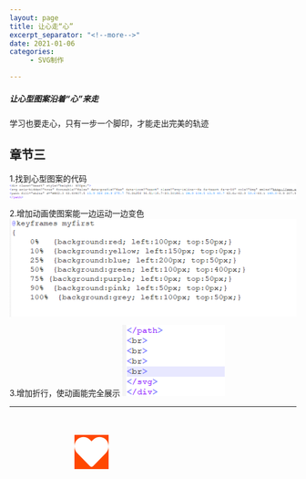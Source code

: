 ```yaml
---
layout: page
title: 让心走“心”
excerpt_separator: "<!--more-->"
date: 2021-01-06
categories:
     - SVG制作

---
```


##### 让心型图案沿着“心”来走
学习也要走心，只有一步一个脚印，才能走出完美的轨迹
<!--more-->
## 章节三

1.找到心型图案的代码
 ![SVG](data:image/png;base64,iVBORw0KGgoAAAANSUhEUgAABTUAAABICAYAAAAnDREtAAAAAXNSR0IArs4c%0A6QAAAARnQU1BAACxjwv8YQUAAAAJcEhZcwAAEnQAABJ0Ad5mH3gAACV2SURB%0AVHhe7Z09euO6DkBnT+nuUryAuw3PEl6X1htIO32yiGlu5TqL8AMo0SYp/oAS%0ArdjJOd+nGVuiSBAEQAqSnF8XAAAAAAAAAAAAgCeCpCYAAAAAAAAAAAA8FfdJ%0Aar4fLy8vx8v7/BUAHhD8FAAAAAAAAACelGJS8/Pv5fL6+3J5k/+zuITIy+Xl%0AmEmJPEqy5Hy6HFRGtz1L8ub9cnTyHi6n8zn4PB09nw6uPwe/42mo9+sh2dV+%0AvmDcN/jpw9vhHJ9y4UmPXcf1cCzY4PvldJj6WC6zFw3fkRj9uxarAQAAAAAA%0AAL4hi6SmJjPfXqeL5Nc3+T7vz6KJg2zW4NHQpMCzJDV90uIony6X02H6HMqu%0ACaVHSya1ZWr3ayRjdbSH/TzfuFvl2V1ul4yWNkWHi/Ckxw4np2PHOTe258vp%0AGJQR3o/3Hv8abdv4kFitMfu3xO4PkpsAAAAAAADwA7glNT9XXBiT1LQzPzlW%0A2kI1uqTF4eQ+vx+nz2GC5dGSW4pFpla/RjJWRxvs5xuPu1WefeU+Oz1qe6rD%0ARXjSpzQTWRblMmW+WvcW30lvSP2t3pECAAAAAAAAeG5cUvPvx/SquXuFUT7n%0Ar4X16aX5dUzdDsfL+ylJarZe142OayJBk0Xh97mckbMmH4LzD0f9nks+VZJS%0AItPRv2aqm75q+p6mCzRBEpR5OVyO8j1OcljK2HBJi1kZmkxJE8dTgkVfj/Vt%0Aad/T3kmfg+NOnlQWQ99d++646E+favN16vhr0WRMb9vy1fJWv2w09GyU56q7%0Aa3IosMWcLotJTYOejew57lU/dcT+rvr17fomm/J02Ibi+i/HtyQPQ71pfQv1%0AOP2ECUHt1/QEpGfqVyKDJqfnym56iHV9iJ7uVJuZjwXyTGWXOn9XuYOyKT2+%0AY4vnAAAAAAAAAM/Nr4/5yR7dPopXv3rhf4gTXj7Blb241gv6crLkqAmx+du1%0A7iSH0MIlHqTtKBnxrkmUXLt1ec5RJadlWU1oaCLkWm5KrEWJD0uZQbikhiar%0A/HhIo5poCYfipK/LJk1rEjhOcBn67pgTNKkNBGQTQffAqOe2PPpKb9JXTcJF%0ACS9P2X5seh7DuHH3VPolY31tR5huIMR+apFHsdrG5qSm2kbQn3xSU+WRvkj/%0AtD8ai0zyat1BQSerS+xHClm+2i768Ilel4z3NwMSWknNbiSW+8SmPnlPYhMA%0AAAAAAAC+G7YnNfViPXexnVzo36glEZOkgSZLVlzI9yVCK/JoIk+Ts+4JKr+l%0AZc/xU6ovIn/ym3vNMi7h4o8ttx4V5JIuUQJHxyvThtsO0yusDlPflfp4KtbE%0A1XYsY2GTJy1TSoIV+2/R8yOO+5VKvzLlU59ryjOzl21oO7m+R/Jk4o2lX24c%0Ag/NKtqKJy/hUTbrPsoQJzzvCk5oAAAAAAADwE7D9pqYmOfJX8KuSmv64XuCv%0AeUpTGZPU1P1ST/ToVEt2Ucd5fgU62/cJS5m1mJJbzQRKT98NOtkpcZVS0rNN%0AnuBpzUIib6LQf5OexzFm3EPq/Up59KRmilWWRblMXEvPy9WtLPa7P0T0IvoU%0AGy08pTkKflMTAAAAAAAAfhLLv34uF8LLv36ur5UmCbDVr59PuCSB/gZm9vw2%0A7vwkgaOvn+tvRC7zJ5Xkje735X2CLCmriQr97cBbtVIuk+RolRmFJTGj/VDd%0AhqX0FeLrE3vGvk9Yx9OXmPqudY3uvVXPVnkmXervQubsxlPuf1PPAxky7hHl%0Afqk+otfPnf42JDUNY6Hn6hONo3wmJ4vsTPSjT/4ek7HXeBf6huhJv89fFSdr%0A4/Vz/8q+12P6/Ya2N/V9Ia8RH7P1hhTJTAAAAAAAAPgJLJKaHn3qR19hfLs+%0AsZm89qsX9PqHgtznKWHiL8wXWy6h4pJq6y/iFffbeEE7h+RJKIs8cR2acNDf%0AlZw++0SHS45oAvZaTtqKEiO2MiOYkktzG7PyfDLItRlkZ3R8YnmSJHCz77dk%0AS7zFCZ4JTfzcyri2RndesOvZKo8+rSllMoZoteeWnkcwctxt/Yr9XesPE789%0A8ljHwp+/Oak5xxbfXjq0U3LRHy8ks/1NGy2TxBXF2aHsjHQU6lkTyb6NjH4i%0Amby8qaBWJEa7V83Dp+sBAAAAAAAAvjnFpCbAzyBO1kEZ9HRjSmrOXzYyJYjR%0ALQAAAAAAAEAPJDXhZzO/jgx19Kcd3M8VzN9/OiOTmvrk7OanUwEAAAAAAAB+%0AGCQ14QfyPr9mH2wkNhdEr6kf0t+d/LnEr+/zhCUAAAAAAADAV0BSEwAAAAAA%0AAAAAAJ4KkpoAAAAAAAAAAADwVJDUBAAAAAAAAAAAgKeCpCYAAAAAAAAAAAA8%0AFSQ1AQAAAAAAAAAA4Kkgqel5P15eXo6Xh/kb2I8mDwAATBCffyaMO8D92NO/%0A8GUA+CqIP7Ajp8PL5dgwNkuZR6eY1Pz8e7m8/r5c3uT/H8GdA8z5dJD6Xy6H%0A03ne06BHHlf25fJSs0ZLmbvyfjlq+y+Hy+l8Dj7Phx+S0TJLfRI03Djodnj0%0A/pd5P059aJrT+XQ5+P7efQLvGa+NY/Gw/ergy2PCo2KwjTvPFxM72rMJ7HCf%0AcR9Ffby61yQPw53sMMeucX4UO+pnNFv9q2e8nsqXPXvEec9923re+NPDnuM1%0AgvPl/XQUH2rJKeWO0/i5LZq7Hyz+POpa/eHWkDvwcPNpXT/fJkaprR1O85cC%0AljJPwCKpqcnMt9fL5ffvy+X1Tb7P+2E76iB3cw41yNZFoaXM3fAB4yifpjsC%0AuaB2Vx11Y5PZiiYCD6evD+Oj0P7YzUknj3tPYvbxGjcWj9WvblbGhMfy07E8%0Ajp9+hT3XwA6fi/Z4PaL+2jLd0Q6L7BHnR/EV+nk0nmm87Ow5N+3R1nPGHzuP%0As5Zoc5Y5+HA4Xk7vZ4kZtcTXlAg6yHx9zpZ51Pjz5Gv1VfzksbDQ1o81HljK%0AfVW80361lteWMs/ALan5ebl8vE3JzN+v8vmnPKG5I3c16K9KamqdLijkt7A5%0AFzDmOwE62evnVBtf5fQlLDJb0fO/Q9Dw9PVnwyQ22MaUcWOxz+Q80g4jVsaE%0AR/PTkdzdTx/anutghw/AQPt5RP1ZZLqbHRZ5gIuwO8SN78ujXDSPZa84r+zR%0A1rPGHyt7jtdIaklN7dPjxWcLj3UNshffbiwsfMEayVLuS+Kd6mLuXxFLmSfB%0AJTX/fkyvmmtC800+55/OTB43fzlcjvL9OkDRY8VqNGq04fepmNZzCurR851R%0ARWUMSHtHCby+npf5DlOIGtB0XJznLPLM7WjZa1HL49CGtixMBv1+7a9uercr%0AwvR4dqxD15+TGGVUl6VMoBO3yZiGDucDg/Y3HLOugbrhAsZ8rhubsJ7Efm5b%0APLm2xtQfz9llLHaj7zNVma0UAmwa3NxrH1eZxFakrVQidzc1rOOo3yc7sfe9%0A4cuKweZVN0fZF9tGacLUeDDJucQ2Fhaa42UZC0Pfb9T6ZdCzse9D7NASE1p9%0AD2wq3pJFcJcO89zmhVhHqY15u6/GeYuejbZx639u3NUe5uOzXt3YFcvX2c+e%0ALbZqkMfEc9mhoznuE7X47KnGeT+eKmego7vMuYLua65J1KZbvmPQc9NPrWMq%0AjLFDOdcwXhPq14VxN9mYxb9sPmihrZ9GW8lY7LGer/pXt1/Ux2tMWwa/GIWX%0AKdki2zDZoYEd23rW+NNkJx06P3fnh3Yc+GqXE94oJzUrfhUwIj43x2vGct00%0AUZM9qH+uZ60vN/se2VkiTxB7JnlEjmD9G/uGLfZuHwvV21SvPzeyuy6ZPYWx%0ACOqqx9795krdV41RlrhhKHMbu9gWS9fUfgxafdZ6s0MQkCsTjfG8bxq3eb+c%0AMKqMBWs9vz7mV811+6i9a67Gphnsq/4mo4oVepbBCBtUJ4uDo37XRIhnWlSu%0AmDSk7ujRd50gck7iO61yVCcMLZc7X2m3FRp8tAXZ7ylIB/2XSssGV5Jn1mnY%0AFx/wrxVZyojMsoBPVaLjEQVz54wis99XlXk7UwBJhFpQH9NcHeoQocymvg8m%0AlSFEfSn0C8X5RnCC65d8D0ud33V8bnZi6bvsMPlyy+anIBOPgZNH656/3yj7%0A16ONhaXvN8r9suh5v77bYoKWs/S97adjYqazMbeIDeXO2Vg9JvTouW4bnsq4%0Az3r1vusWX64P7utd2GzPppgwgue0wxvlcbfEZ0ucVxn3mnNV5taaxOY7tvGa%0A9Ke6zfup0h7TMVjG60bF3y19t/jXbj4omNoas54f5V+qV7tf1MbLs60ti19Y%0A+t6jn3HrljZb27L067vHnz10ePVJ9Wk5NrU32bavvsfGlNTPr6hf6DnOz6c6%0Ayg8yjKA+Xqb59ErZ3/dbh4cU5FEde59wn3VMp89heUvsHUZrTWuU+UZ5LK51%0A+Y5kYoKzdbHDm//cb660xCjFEjdaZTRe2K535rLqf7U2vZ7mr1kqZWyxZUwZ%0AC5Z6up7UDDPnOsi5YBYNmjS8WKxrQEy4CtqDOssiUHc6T0SlnLmtOjmDLk96%0ABXlUh7kTdJD9fmuZqD/BFo6RlkvGLJJ5Nq7SlhOjhiUwFHUz09Szte+DqY51%0AK6gkn0vYbMzgy6Kjls2X+pPfX7HnqI1g82Mx2MaU8lgIhr7fqNliQ8972qG2%0AlR+sOJlk7HvTT7t0WKZsY6kvVMahU89V27hSj0HSqKvHtxGL+oj2bJvfN/Ok%0AdnijPO7t+CznGuK801Fil9H4DrSfYXOlWc8tv8nLdA/61p31+DLGvxplhsYN%0Am79HYyHt3209f6Wu56pfRLTtbFNbejzQfbRldDKK7XHezh5tfff4s4cOfRtO%0AbvE9N4+q3ooNtyn6sMYgOebmMX9cE14b2qpTGy85pnLM30Ly8hfqstjY0Njr%0Aqchzte2wTPA5KnNjW+xtUVnTWmSOKO0XMn1b+tF+c2UzRs1Y4karTCleLK93%0AbOSSrym1MpbYMqqMBUs9q39T8ywRzWXrF0JNxqr6XzhYxliVfkfUNuSc4C6F%0Ab3epoorzRNTOt7ZVJ2fQJSMutlEyBHViv99aJg1MOTJjVpZ5OzkdLanrv6ln%0Aa98HUx3rgjyhb1j8pM/GJpa+bLP5Ur35AFyx50cbiy5/rx2LWeh5z75rW/nB%0A6h53pe6nvTosU7axdH+l/k49t/xlotEfXejL4slNvHd+SlMZZ88T5fl9I09q%0AhzfK57fjs5xriPPeXkNsNtnPmLmyR89t/dfHdBx9685af/ptzOJfd/PBDOW2%0Apr5o7xb6ytip0qfXlIruuvyiPQab2jL5xXhGx/kae7T13ePPLuMlc6fKO/nd%0AVMdpYx/KPjzLHR2TfZk4MIaaTqZ2c2Lm5S/U9UW+3JJnIiwTfM7EJ2Vb7G1Q%0AW9NaZI4o7RcyfSv70cQ958pmjJqxxI1WmVI/W/3Pomvqll23ylhiy6gyFgz1%0ALP/6+Wf+r5+rUvV3BW6nihEVhHIDd5TGM6OgwkSPTEtZzbJ39U2NXh3Cn+MN%0AWvfNu25UnCeiUK6rrTpW55goyT0PaBhRdHD1jt+1IksZbVvHKX39ajLyKysC%0AzBYm27n1Q21MdZ1orT6mcx+mc7QOscXk7oyp74Op6U3lCf1CSV+jcLpJApC+%0ALqe/y3M1K1PfG75stHmtx/luIPfZ/b5NLkiWx+yhxqLb32v9asfM/fpuiAkd%0Afa/66cCY6WzM9DpGPSb06LloGxHl9pzfil94f06/34Ot9myx1TE8px3eqIy7%0AypLYZRqftf1WnHdyJ3Zps8l+nMzJGKdtNX2nS891P1WqYzoQy3jdKMg90L/2%0A88G+tqbxSGx0Zsh6PqJiH11+0bazrW01/eIOFPvb5YM29mjru8effcZL+iR+%0A6O1V29zmg/XkWKwf+Z7OX0Opj5fqrDmfXinX1bSxu1CQJ4o9YZm4/PjYW8bp%0AtLamNcp8o7RfiOqaWMaE/eZKS4xSLHGjVcb57qDXz3MyprTLyDg1Y8uoMhPT%0AsWl8l7TrWSQ1PZ9/p1fS3+YnNvXkoy5spDH/CG8aBK64gF1SllzUuODtBZ8v%0AcrIVlXHJk7kO7dRRF6Pz56kurdcfD7fYkfJlZJuVprTbajMFnLmOWTF+8HTz%0AhmmRJ9WhcwKRMS5nKSMyRH3TMQ2cR4O6Pybn6P6czGNRow3aUHmuzdjGNC2n%0Adnq6OspN5mrfBxKNfbCl/hHLMwW/VJ7YFkXm9I6Zoe8WX27ZvG9DJ7XInxMd%0A2uz5scbC4u+Wfllj5l59d7bRiAn2WFfz05566jgdVm0stvfblsaEtp4tttEc%0A9zBmzieGMTOsawSj7Nlqq2N4Pju0xrG4PZFnEZ9TO0zi/I5zrnVNorR9p6Vn%0Au59Ka9UxHUlrvCzjbrExi3/t6YNdbe2wnu+KqxW/sIzXqLaUll+MYlSct7BX%0AW985/uw5Xor27aovZ78rkrCh3QdbOA6eKQE7l5l9ZCz28arOp4IlJih7+XJV%0AnkXsEVt037Xf/nNg0wNib5NQpoyf6jxyPd6QuTkWxtir+/aYK3tilBwxxI16%0AGdevxjW1x8uR808R3CX+cuddsZQRLLFlVBnl1q9lZFZa9RSTmntyF0cEAICn%0AZprk5y8AAPDQsJ4HANgfYu9zM+p6x1LPd722+vKkZvmvTQIAwE+GpCYAwHPA%0Aeh4AYH+IvePxT0uyPc/2JUnN6BHkw5E7CwAAEBHNEyteyQIAgPvCeh4AYH+I%0Avd8HrnfG8BCvnwMAAAAAAAAAAABYIakJAAAAAAAAAAAATwVJTQAAAAAAAAAA%0AAHgqSGoCAAAAAAAAAADAU0FSEwAAAAAAAAAAAJ4Kkpqe9+Pl5eV4eZ+//ih+%0Act8BAAAAAAAAAODpKCY1P/9eLq+/L5c3+X9PzqeD+5P2h6F/z/79cgz/XP4h%0A8+fya4m98+lyuP6p/Q1lTIisrg6V8Rx8ng8b6NbhLknN7f3K4mSXuo690t9B%0AnlmWsihnKTKNTU7ms5x/taHDcbUs5/dTYO+HijwW9pF5ot5WF9WxeL+cJAaU%0AZH4/zu0nW7843sbCbb2f/fm4XP6RmPy/z3lHwr9y7Fey/ZmPdSExX9vxdfy7%0Acg74T87797Vej5a5tiVlS31T/rzd6voln3vpaUt1UJLZgqXvFloyRzoJtrS9%0AEbZhbatFn39tjwnj4mqrnh5/HxDrQnmqcX5rW4Z+DVv/KCLvSftWmY/NfS8z%0ALs5bbEOpzztWxs3vnXquyjzAni3yGHjGOK+05nflf76tO/dr2FpCeLZ1y5Wa%0ADge0NWo+vVH3wYddqzfZqV+D6rHY88i4oWxdG09YxnTEuEsdA+K8YomZDtFv%0AUc+yb0jcCOtpxecaoR1umd8H1TNibTNyrdXq1yKpqcnMNxmQ3zIwr+Ica8el%0Ahibdagm31vFeVKGH01rLCNHFfWvBbilTwyfYjvLpIoYyfe6tb6QOx9Q1pl9Z%0AxMj7g2tdnun7MjHsE8Yvh9O8Z8Zd1Ime5Ly8KNOF4UEOnnOqnM/3zemFy6qg%0Ar7qQoPK+tR7HTjI7Gm0JZzcRTuMyBbOzC6SL9qpjIeccT27MPe/H2A510k7r%0AzO1rszUWTLiLNJ0k5X+9qKldHKy98AjRerQtj7b/p3cikHN0Yvfn+QvNSHb5%0AHO7LlplRmf6R+ei/zDETHW35sqrzVQscS98tzHLUZNbFbFpvbt8I27C21cLu%0AX+2Y0KQRo67xPNyWQaNZz4TV3wf0y9Uh7ftAL6hMwdeZUW1Z41hP2SVuAa2L%0A4lJsd1j7XmdYnDfZRnveMWGc31tzpUnP2i9Z51wPnUtju93GbONuQGJRK2Ze%0Amct+dZx350k9rfn9fzr/zZ8Vjb3ZmL61X8KI+cLar4dat3gaOhzR1qj5dKLh%0Ag6YYZWW7v9vZqV/mWNemac9iK0PWhzPa3qa1scMyptvHfVSct8YWhxy7ty+7%0ANqT+a3yW7007yKI6Fr34CV5Ys7YZVs+gtc2wtZahX7ekpgzChziGJjN/y+B8%0AZAZ/FK0k2ciEnKJJTfHDAahCW4GuUEYXoxIQSlson0uozUkzl+EOg62RkToc%0AVdeIfmVR3XoFDtOzjqPum5KeExqItZ50fKf9qqOSren+mg7VwdPzSnX1srae%0APWVutaUXaelhvdunF2zx/sZY6KSaVNS073TBY8YSL/q4+8WBxP3FnV6doD/m%0AzxvQBXu4qEi/K6V9/2xs39qWojrW9krH17Cmrh6Zr6SLq5khtpFSaKubgn+1%0AYoIFc4wK55AMtnps/j6iX1l5RY/HpN4hbXXFsXExr3jRY+x7NyvjvMk21sw7%0ARtK27HPlRE3PqXxLm5/2jeiHZ8vFbk/MfJQ4H1Kc36XOdA78T77n5sUR/Ro9%0AXzzbuqWqw8FtXdkwn7Z8cM+1+kh265cx1llYY89rfVXPy8WAXixjOnrcN928%0ACqjFFmUXX5Z60nFYNaaj1jaD6rnb2mblWsvSL5fU/CuDoa+aa0LzTT6n9jEl%0AcrQjsmCdP+t2SLKzrnIxVH/cPYYaplC1I/5YtMXGPSlEH2e9ldG7A92oAqJ2%0A5rrixgKZWotxy4J9+6JejcYPnOoiHER3bCGrtjnvD85r6rDVd+N4ufaDdtyT%0AARmDrvXLjt4ViG3MLdhX1FWXZxrHY+jA6rxH2ZfoKjx34fCONTahOh0Q9N0d%0AxzX17Clzqy2tN3kydiadGFtjMflFImAuUAZkzzGh/ZrttOIXPbQuDvwrFO41%0Ait6JeUbrud65lLb0CRG9s7wJXShovQXZPfpKTlpmyEVPhlxbeqHoFzlrF5oL%0AjH23kJM5pHShO8o2Qkpt9ZL3rzXxx0IhRjViwJJcPRZ/H9UvrUfa9+srifNu%0AXozi5Mi2Wv3yjGqzdtFj6Xs/6+N8isiXmZd65x0Ti/ld27bNlZ6qnqMLD71h%0AGN7kVbT9sX466mLX80xxvjS/Z2OtyJxekI/q1+j54pnWLRYdjmorZP18usYH%0A1bfX+JmtreiVVdn0uumwRsY9+9WMdTa67Vnsx9lTwT9q6Hnb18YWPa8Zizqj%0A4nwttuzpyzrPhDckVK7+GxSqZ9HL5rXNqHpS1E/icdv/mrrer18fonj3dKZs%0AHxWncgkgTSCFzx1r0isJBNFjyXI85witDulxt3C+Cj49fbV2/ZdPNKVYnHZU%0AmW1cg4EajkwYU9+mdr1W+3RYl7k1Xid91Dg5rJPa1gTOEu1DYNCKLuo1obrW%0AOIrMOplt3O0R5zm5i4hAV24Mbt+ztubrCCb6xQ2BiKmfm7o024bawKpfXthT%0A5lZbetxSsWEssras51XqHzX5Krk7Xz3UJvCU1Rc1co6+ruEWZdLeH/0u/69C%0AzvWLu/AVjxzat4W80lfXdiCTe9VmOrqabFuzrH6RuPlid67P0ncLWZkTrPax%0AuW9Cjy3WyPpXd/yxUIlRjRgQY491C38f2a+gDrc201eDtG7PXXQ4UY5j5bVE%0AeIM12kKZA6pxt9X3FeTa65W5ZBtr5p0qeq6TJZnfrXNlQE3P7jV2Oa6vnB1F%0Az4uq72Bj1XHv5NnifCmmmpKao/sVsLWunrlidVtyzuZ1i5xj0uGIthJWz6fd%0APnjHtbrgYp1UHu1zr63e5gVTXN2zX0Iz1q2kZkPOfmRbFTfEVlpr42F6fuA4%0AX/SbWb97+bKL0XKe1qUJzrQt81oi0PGmtc2oeq6MW9tsGvtGv0xPaiqlxOCU%0A6Jm/iOHHT+zpdgtknlaSLHfclpjM8xBJTR3kSC/x1tM33x+nJzEOZzwadIJK%0A+nRY71d1vLTdTH/ctsmBMiR9vBI60DA933TiHPDkHSfWleqm2Y7KpMFAzr8m%0A/TU5mhPGJWnHLepX17enzK22SuOeYBmLrC2H9pOibatc89fN1Noy0LXw1Uld%0AJvLNaD0rJvkIkbn4lGHt2Ny2uwvqj2v5tf2qtOXu6vrFTbCtusAKqbRpwnq+%0AHNdFlSnhu9U2etqqUfKvnvhjoRWjMn6ZnS97Y11a7+h+hbi6gzn33m1l65H6%0Am2skG10L37TvvYyI8xXb6J53rKRtGufKkKKeRb60rkXZO9jYpgseTyVmPmyc%0AF7YkNe/WL2XjfPEs65bVOlzRVoToZvV82uODlRhlwtDWEP9Vdu5XM9atpWXP%0Aa+PGbHN67qa1sUXPPWNhZJR+azFzN1+WczShHNIV82o43Q/IpWypp+JfD3FN%0AHfTL/JuapYTYbb902t01DkXVfcsFblYJAbnj5YRcG9u5eVljRpXZiAyi6mcK%0AClN7p0RnfTqsy1wdr9EGWqO0YK850GoCnWj91+RYXVd5Hes5aUCQfUmA8T+i%0AnD71uplV+tlT5lZberys8xLZscjoombfrVjVzaqxuPEVFwd6h3PEa8Y5efwP%0Aftd+mDv3ao4u5HqxtBWy+omRHCvHokfm7IVviZXyeLraqlD2L1v8sWCKURm/%0ATOPHqli3qHdcv1JU3liX92urHMe0zf5YnaPnomfZ9z62xvmmbWT0NWxuieru%0A139Jzzn5lnPqeBvberH7jHHeU5zfM/W2YvBT9CvHxrY8I9YtVh1ubWvbfGrz%0AwX3W6gOTgTv2yxbrVmKx55U2P2ZtbNGzbSx6GGUn1thyT1/O+a+1vRZb1zae%0AtfWMXtsMW/fMpP1a/vVzMY7cXz/XE92jntc0vRAmtPSzLqb8YSmnT3EWn9S8%0AKkH/vP9U7nrq4ABjO1eddilrzKgyW9FgIjqaA4obmyTg9OmwLnNrvHSc9XjY%0AmjrCkLsLEXMiN/QudwdB+r/WOIqUdFLXVUnHsQ4n/YTfczos1TWNtzry8qAe%0Ai+qZ9bMmiOwls9JqSyq4xZoZ90pLZWLMy6I2JOPnz3H6KY9na+Ktj4X26XZn%0Ac3oFp+SDNkoTuJuIZfN3bN2FXeGupJbVO5aliTv8K4qurLTZ+wTBVZ75u78b%0AHba5KCPovlRmt2CQ/R7Xt+C7BWtbIbXjeqykw0Vbmb5b6JV5D9vwdF2kVqj5%0AVzMmzLR90BCjpO50DgnLWeqx+ru1Xy3CpZi2rfNtqspxOrTGsfr82EPVNgx9%0AV2r9CtlygWWxDZHYPO/Ux0L2h23l5vfOubLY99lWboekD8flHyEaYWMhW8ai%0AN2YqteO1eLhoa2WcD6nFVT12TdTObflXK3Ns7tfcVm2+sPIs65YUrScni7Wt%0AlsyerfNpywdtMWqi5aetttzxTPxZ8yTlbv0yxroWOt4te76Wmb/X4kbLfkas%0AjRVLDLeUUfaI8yFW31Fd3s2XZ72H5+lvc67x6VFrG2s9NUavbZTWuG/t1yKp%0A6fmUQdJX0t9mI5g6oo4ulUiDrtHkNxXcb1LMx6bfc9Tf1Jw+x52YFmJRPfNx%0AdRy/319k+E66sh1eENUVbOGAWH7nYFSZkWh7V11IcEmTwtf2Kzq0y1weL4/+%0AsZ7wNfTUNsYR26BLtOsfCnKfB+naJeiDvsz6iu0psenknNjpJ5wD+jIi6+10%0A0W9wbrjl65mOlZw+Hgvxww6fSdlLZqXc1sR0YXZrp3j3qDUW84Xg1E6hDiW8%0AaVOgeyyKjVWQGKyTabqlk+sfXeAEx0sXIdXJeV5guTrk/y1/IGAhT1KX3mX2%0Ax8KtdkHjtsKio0ZPW6qDlh6rOhRafbfQLXNFL0Nsw9Noy4zJv+oxQSn7YDtG%0AldYIfpvK2WOd1d8t/aoSxTCN8fn4o2zT4USrX8PWP24ts6wnWvd19d2fXy5j%0AscMydtuwzjvdY5GZ35tzpUXPgrtwvR4vX4xstjGjPC2eMc5b5/d0bi4+iXqP%0AfhXmiyrGfg2ZmxLdbFm3OGo67Ghrz/m07IMdMUqwxMyWv8e5gEz86WCvfllj%0AXQuLPVvjhsV+fBm3bbAjWwx/jDhvjpnKTr7sE9i+nVU3KUatbTrqKdPhX8a1%0AzeZrakO/iknNFG0oFygAAAAAAAAAAAAA9oSkJgAAAAAAAAAAADwVpqRm/GrR%0A+seyAQAAAAAAAAAAALZiflITAAAAAAAAAAAA4BEgqQkAAAAAAAAAAABPBUlN%0AAAAAAAAAAAAAeCpIagIAAAAAAAAAAMBTQVITAAAAAAAAAAAAnopNSc2Pfy6X%0Atz/zFwAAAAAAAAAAAIAdKCY1P/9eLq+/L5c3+T/Ln8vl9z/z5535/J+0LZK/%0Ayv9FRO7fNfkBAAAAAAAAAADgKVkkNTWZ+fY6JQRf3+T7vD/l3k9pauKylrRs%0AHVc+RH7tx2/pzwfJTQAAAAAAAAAAgG/BLan52ZEE3OEpzRFJTSVN0v4tZWkB%0AAAAAAAAAAADgKXBJzb8fF/equXtdWz638n65pzR1n74Srvvf5s/uFfF/k/r+%0Ai49rcvQjrEuOv/pjyfYhxzw+qenb1U3bKtHbRwAAAAAAAAAAAHhMfn3MTzHq%0A9mHJ9M1PaeaK/v13OvY3SD66JGVS/jM5/vZLzpm/eixPamoi85pclXqar8SL%0AED6xqU+jktgEAAAAAAAAAAB4Pn7pPz1PMdYSh5rUzB3T/denLDWJKXX4pyv9%0AtiapmR4vta/wpCYAAAAAAAAAAMD3wCU1HZ+X9m9q/pFjyVOXIbWkpt+vT2VG%0Ar5sLa5/UtCQ1+U1NAAAAAAAAAACA78UtqTnz+RknAcMcYO1JSEWPV18/18+a%0AwAye2nTnlJKacszzV75rOS+PJanp+6FJWpKZAAAAAAAAAAAA34NFUtOjTzjq%0A69pvPtsYJicL+KTix5yo1C39Q0EuGTkf003L65Oa+jn8Q0DK4g8Ozce1Dr//%0At+xXfHLUldVkp8jtXjVPs6UAAAAAAAAAAADw1Pya/2+SPgWZw1IGAAAAAAAA%0AAAAAYAvmpKYFkpoAAAAAAAAAAABwb4YlNfWvol9fCZctfZUcAAAAAAAAAAAA%0AYARDn9QEAAAAAAAAAAAAuDckNQEAAAAAAAAAAOCpIKkJAAAAAAAAAAAAT8Tl%0A8n9fuMSPNJAflQAAAABJRU5ErkJggg==)

2.增加动画使图案能一边运动一边变色
 ![SVG](data:image/png;base64,iVBORw0KGgoAAAANSUhEUgAAAjEAAAC/CAYAAAAPSo11AAAAAXNSR0IArs4c%0A6QAAAARnQU1BAACxjwv8YQUAAAAJcEhZcwAAEnQAABJ0Ad5mH3gAAC1oSURB%0AVHhe7Z3bdeu6roZPT7MbN5PdxXpNA6uIrCLWex732EXk4OdFAknwoph2SOf/%0AxtCcsURTAEiAMGRL//ff//73C8T/CSGEEEJ24P/wDxMYQgghhOwGKzGEEEII%0A2RJWYkjJx9vXnz9vXx/hJSGEELIi1UrM//79+vrrP19f/5Htr7/lddgf+Xj7%0AIwvdn6/b+2fY8ww+vt5u/rxuu92+nnr6l2DAhkxiCCGEbIBdiZGMBQnMPyFz%0A+VeSmL/+8X9rPt9vT01ikDjd3rm03sNKNnz2/CGEEPJamJWY/0nCkiQt/359%0A/eevshrzE0nMG3OYu1jJhkxiCCGE3INZiUHl5W9JXMA/8jcuKdWTmI+vd3V5%0AIl2UsksXf25fb9midbz39v7lj8h7Yvu42rrLG2Gf2vS5IIvf//b18anOe8Pr%0Ao5Hsj+38sfd4MJ5D9vn3iqwfZz+3ZOXv6yUnky7VudBGXg8v2hfkmWVD2Od2%0AHLMvJw3Zuad7ch698fIgIYSQccxKzD+SsCCJOS4jNSsxksRUFuf3N72weT5l%0AMU0X/E9ZcLMFE4vcsSCf9KsIYfHG9zzyEzs+vz6TU0tSo8/tFlckC9IoLLTx%0Ab91uSC8kDdDh2OUX9uEkBgzKg77n2RDAjll/CR07D+rOSgwhhJB7MCsxOon5%0Au5PE+E/QxoIXFt3y07ZsssBp8sWsttCOJTGNxReLf1JBwabah4Xfo/tSfw/r%0A9emSu/O46PhWJhVNRuQJzLMh6Nixe3xMdyYxhBBC7sGsxByXkyRr+VuSF3c5%0ASTbs0sRFyCUz+OQd9jvCAjy2RKlKQrJwp9yXxOBYXjnI2o8mMcN6nXx+hkss%0A/Qzi5EISI40LGS2ek8Sk1HRnEkMIIeQezEpM8cXeCnoRcn9ni5S7hCD79DKF%0Ayy55JQb4vvD9mvr3Iu5KYrCw41jsOy6suv1g0jCiF2SFPmcbOd/VRftSEoPm%0AM2wIGnZ0tI+P6p7OGd8G43HBQoQQQn4x9n1i/pf+xNpKarBQ4VJBXJhqX+79%0AeH9LLr/UL6mgkiBtjBUWi118v97Opp/J+c8tXWg/E1nwXRN8t8T//S7HjvdJ%0A4iBLajiGPuLfZ3LQ08slC295mzTxaYKkKL53QB7PPTZMxzDZjkRqzM7juose%0Aet7AhsMGIoQQ8tup3rFX3+wO34f5N/9CzHSwQNYrCGQE2pAQQsjvoXrH3qfz%0AIZ/cjQoCuQBtSAgh5BdRrcQ8h3hZRG1chC9CGxJCCPmdrFOJIYQQQgi5wA9X%0AYgghhBBCvgcrMYQQQgjZElZiCCGEELIlrMQQQgghZEtYiSGEEELIlnQrMf5O%0Ar7yBGiGEEELWolOJwT1I6s/IIYQQQgj5KTqVGCYxhBBCCFkTVmIIIYQQsiWs%0AxBBCCCFkS+qVmE9JYG5/vm78Ri8hhBBCFoSVGEIIIYRsCb8TQwghhJAtYSWG%0AEEIIIVsyVInh12IIIYQQshq8Yy8hhBBCtqRTiSGEEEIIWZNuJYYQQgghZEVY%0AiSGEEELIlrASQwghhJAtYSWGEEIIIVvCSgwhhBBCtoSVGEIIIYRsyUaVmI+v%0A9xvuWfPn68/NugHfpxyXY+H4SncZtu618/HmZX17kqDxfC//QM+PNz8HnmXY%0AHo+U5/P964a+3TZjzvuHvvr+ZBN/e8x0+fz6eH8T2Vv99/wdjLQhdXAzUzXe%0AbrPm0WJ2dj51+3rjgBNhk0qMJChv7/Lvycdb6mxIFOICrf/+eeqPbkBi8cy1%0Adi27PBAEuVWSGPBweeY8HgTz8fZe72XG/PkUW9ywEH7gQ0ctien7+1ib9dgl%0ANp0samck8Lf38IL8ZvaoxCDwZY6fBwP9epdAwSTmQTCJ+Ra9+Th7/lSTmAF/%0AH2qzILvEpoNV7cwkhgS2qMSYTlMsDPhkF0qiS11O6iUx+KQTSrWy3bJPPXDW%0At1jKjeVceU+O+4Qb27h+8Do9r7cjSsOqXWLXTBY5FttGU6MPf1z6/hTdtM1V%0AV+5ywXEeOa90EA/HPo5zq8six5BifEO/qX1yS6YyOznk3FbSAHu7PowAPKaX%0A2u82q6R9QZ54TuPYNVqL0YDM0dbZZo1PutlJSMvOmloSM+LvvTbnvE31T/0L%0AdgvHwvui7NZllbvG64INW74zptdJeyyU/m4r58aydmYSQwJbVGJGgtrpFNn2%0A4xMdDmwvMF5mCWJq9f/88M6p9nx9atWR1GT9OfuoQAdcP1Y7JDGyyFpBDYsK%0AkqqIT4yshSYEJSxCRkL1If3rfoDrS42XNaawRxK3XOBXgVUMgaB5tsHrTIaY%0AgCQdedoBHbT1ekcZPdsNvc7Af1GekWA9RH2O9WU+KeyfYfqhQd/OnkcmMcDJ%0A4ZJQ1S4sfseeMD5xbmLuponryYzx6tlwxHeG9AqMjkXEnz+8EJa1s4sN8v7w%0AkvxeXqgSEwmLBpzAcOqnEh23EkDg/JYKyX5x1kOfY0udt7YY5MCO1vsdIejk%0A2H3XF01vf9vuui9rTAt7GDLlttHB/aA6N3o09HJBMx+HsEUZp8szSkXuEZkV%0AtfkY6S3AV3lGEmMPR37eT9c22mWehiVtG475zrhe32AjO/u+anGI/Ba2+U5M%0AvgjUgoHe3w4Yz6K+MPadH++Vv5OPK2V/V5IY2AP/F0HESBgAk5hAkMXS62C6%0APKNU5B6RWVGbj5HZ/lSdtyP+PtCm7l/5PIP95MOGyFOrDsyibcMx3xnW6zvk%0Adl3Vzpjb1RhEfhP7/DpJT3pX4bAnsHawdsB4FpUFRoCTF5eT3PXwEMiiox56%0A45MMqilpf07PLPjhchK+S6PVL2yTRR4EyuRykrSxrtm3dAKQsVcSl0YqkYo/%0Auc2Dnl+ENWlgfMTlpLZe0EG/G3qdVY0r8qCtl8cQ9SKtOdaT+aS2GEXSOYMx%0A83Mxt2bfzp5qEuNso+c9bJjr12/j5HBt1EmyxM7NS1yyDB3lr0/mjFfPhiO+%0AM6JXpDUWfm7Ie8Ihfwk6129ROxuxgfxO9rlPTFwMZHK3s3jdrnTq5yPyGAvM%0A6ajitBJMnLyy5V/Qc0lNOOa+eIfkJPyt41LaDp92UhvlwSyeX+9zAUTLIvvT%0AheYMMOlW6heTEn+8XEjzvnD8XcsoQS4ei+MYdTjaOFKZ3dyQc8f3aeoB/bt6%0AQe58jg3KgyCMfc1I3caWWbZc747MPllV7w9bKZryLdn0AqhpLZzJuKqtaDvi%0A7502kKPpX1qWoKyeY4n+E8bL07dhz3e6eimaYyHk5yqTCmFFOzOJIQHesffh%0ASACQxbASQ5an/mmZ3EO9ykVm4RfX8OJOVhqvmXrN4EfsjEoOkxgibHTH3n3Z%0AdcGyfuFE5oAqSu3TMZnDzMV1pfF65SRmyM6hsmNWjcivg5UYkpBcorjtW0Ei%0Av5v0UtvrVLxW0+tV7Uz2gZUYQgghhGwJKzGEEEII2RJWYgghhBCyJazEEEII%0AIWRLWIkhhBBCyJawEkMIIYSQLdmoEhNvTd/6Gd/HF27O5n7uZ/48WN2ZFXee%0ADHsfjXWfGNxbAXI8634P8Xwvf2+SeHfQn7qRRrzjqNsqc2ykzWpMlzm9c617%0AcvhDpmYvbuBmlEoOt1n69WIL6bOYDV2suJlPdCf7sEUlxj1nA5Met7auBjvc%0A9jq99fbHWxqMkEzERVz//Vj8HXutoP/sm1Y9T+cfBsHpx+8GVh/3k5E2qzFH%0AZsz923u9lxlzdSxujOjTjy0rspa/L2pDPr5ge7b7Tkw1GCFgZQdyJ9avn+fg%0ATGKeDpOYBzIviWkN0ey5elcSMxBbVmQpGVe1IZOY7dnuOzG1YGQ6RLGY4RNZ%0AKBk/7XJSL4nBJ5RQYpWteJCbOBmeRh2PuzKscbtt/1TY0Mb1g9fpeb2NUNJV%0A7RKbZbLIsdg2mhF9+OPSd+PBcK6Ef5xHzisdxMOxj+Pc6lLFMVwYu9Bvap/c%0AkqnMTg45t5XEwN6uD2MCnfMi2h/jFvadQqWXQJql6IHFsdOmZcOoS3rpw5LZ%0A45+WXO6/TkvmAfvEcc02ay6km+33rTHVtJOY9Dy5zL3YcvpIqn/qy+XY2GPo%0AuWu8LtiwNcfG9DppjcWyNmQSsz0vU4npOQk4J3y2PXQSw/HsoO/lEX3U6u+e%0AV3QspOAzfcotkpqsP6e7Cj7Aeu6RtxGeFm3YSoBt9fNI4uPyy6YhmGAsjIQK%0Aj/jPn2vi+lJjYY0X7JHEGxeM1aIihkCwO9vgdSZDTKySjjytIIu+inEKAS62%0Afkf5O3sr9LITmfq4n7TmRt+Ghy9gnote/pDvM5foGUnMFfsUY51h+rNBe0xP%0A6klMibd9eCEMxxaXyKt22fyJczOOIc6TJ/+RGePVs+HIHBvSK9Aai2Vt6GKM%0AvD+8JPvxyyoxEe8IboIbzjiN6HCVQAKntcRL9ouTHbIeW+p0owEaNrLe7wjB%0AIsfuu76QedvaNtV9WeNV2MOQKbeNDrgH1XFvk8tUnCsZA7UZdnN26AbHWpsx%0AG0b5nNyy3+lcs8k0KjJftE8x1hmmP9/BqI84svljymIswJY+WGTTt366ttEu%0A8zQsadvw2hzLKfVqs7INfV89XyWr8lLfickXrpoT6/1tR59BfTHrOy3eK38n%0AHzPK/kYDdNQV/xfObyQMwO67rpM7NhAcLbsX9jBkStrUFuxvJjHS4alXfu7w%0A2tLLpmWjSK3NmA2hJ2zo9/m+3n9qPl+0T23uR2b75aiPOPL5MxBb6r6cz2nY%0ATz7YiDy1CsIs2jYcm2PDevVY1YaYt10/JSvzMpUYmY1yTE1oVwWxJ6d2ntnB%0AsqQS9AU4Z3E5yV2jDsElOtihEz6BoJqS9ud0yAISLifhuzRatULvLGLAtsnl%0AJGljXUdv6QQgY69MLY1UIhV/BpsHqyyRENKANvNyksfbyP8UNG8GvaCD3g29%0ArEqDtG7ayNOaGwM2xPtFzmijYz4V6vnLcNDdMMtF2jKP2qdYmDLS+Yn54ed9%0ArtrImIJa3PAyyzwMx/xl2Fy2fmxxcrg26iRZYufGD5dHQ0f565M549Wz4cgc%0AG9Er0h6LRW1oxBiyF3tUYmSiYjLmW+EscQHDce0wBbpd6YxzsYP+6WDibBJM%0ADp2yL825pCYcwwL1huQk/K3VT9tJP5n+eYCJ59f7nONrWWR/GvzPwJBupX4x%0AKfHHy8Ut7wvH37WMeszDGEUdjjaOVGY37nLu+D5NO8hGUI2RdpXIl+oFudPx%0Asu0jm5JlpA3o29D3dejjbFYu9C5Qo49mNG/zPZlL+/jEWL0/bKVoykdl04mG%0Apjmmg3Ejt3O5IAqd2AI5mr6sZQnK6vmc6D9hvDx9G/bmWFcvRde/VrQhk5jt%0A4R17H45PYprr5sLUPsG+LkiuXkvnekWNzMIvwOHFnaw0XjP16vEjNpTEiEnM%0A3mz3nZgd2XURsX7h9PIgqD0raj+JpFpDHsLMBXil8do1iRmyYajsmJU3sg2s%0AxJCE5LLBbd8K0jVQLVN6Y3uxRIY8jvRS2+tUvJ6p16vakDweVmIIIYQQsiWs%0AxBBCCCFkS1iJIYQQQsiWsBJDCCGEkC1hJYYQQgghW8JKDCGEEEK2ZJtKjL+9%0AdPgJnvnTX+NnssU9TnAjs3AMd4wMex+NdZ8Y3BMBcjzzHgw438vfLyTe1fOC%0AYYfHIt4F1G2b3D9nuszpXWDdk8wfMKX6/g784yHub0PqjMRVsJidXRy4VZ4w%0AT16JPSoxLhCfwdLfhC0Pnv7OuK0gjWQiLuL678dSl+uZN5ICz9P5h0EAu2jY%0Aa2PRn2vrMUdm2AnPlqoxZY4N+TtuT5/e/v7jLddvpM16rOWnI/NmUTvzkQK/%0Agi0qMf5BZeFFoFx0mMT0YBJTh0nMGD07zZhjQ/6OSk12nuLcI20WZC0ZB+bN%0AqnZmEvMr2PQ7MeJYRRkbzqZLnlYp8ScuJ9WDgA/M+BQTyrCyFQ9XE0eErode%0AKNUat8lOyu+uH7xOz+sDC8q+ql1io0wWORbbxgUEffjj0nfjgW7uwXLHeeS8%0A0kE8HPs4zu0+efu2x0KFRCT0m9ont2Qqs5NDzm0lMbC366OYF4NjcWCP6ZBe%0ADmU3t9XL3v7Jw9LG0Oca9Xk4JE8cj2yzdE233E89rbEogXxpP+YiCRmVnXpt%0Azrmd6p+OO+wWjoX3Rdmtyyp3jdcFG7b8a0yvk/ZYKP3dVs6NZe0MezKJeXk2%0A/HUSFtbyk5pF/onudIpse+hEh3Pai4eXRwKUWv1d6VzkUXvSJ8+KY+b9uSAi%0AiibNjOce+WCDp0UbQUfwdtWyIBGyFqEQcLCwGAnVyCP+rcAHeyTj6oK6Cppi%0ACATEs42fC4kMMbFKOvK0gvXYWETqYzqi1ztK7VmnsI+VyDwjibkkTz5GGeaC%0AZtAaixTb383zqIUTjLRxcrgEXLULi9+xJ8ypOH8xv/OkPTJjvHo2HPGvIb0C%0A42PhyePqsnZ28UPeH16S12SvSoyb5NaiWiFzpBPvLM4JzEVqEtEpKwLDsS3x%0Akv3iiIesx5Y6plvIB5RAsLHe7wgBJcfuW/SqBgfobNtU92UFvsIehky5bXTg%0APqiOe52hsTio69/VywXWfDzDZth/HhWZL8pTs1OktwBfouHvIwvnSJv6uOfn%0A/XRto10maWjStuGYf43r9Q02srPvqxaryCuw16+TKll5lcyRItrp2gFjBvUF%0Ar+/YeK/8nShd9ncliYGu+L8IEExiLgT9uv5dvYJOln0eS0Xmi/LU7BSZ5U9d%0AfzfGuDj3QJv6uGf7kVDJwnqTOVyrDsyibcMx/xrW6zvkdl3Vzpjb1ThFXoUt%0AKjFYSLBY6fmcT37fRpw7NPKXU2zH0Q7WDhgzqC940KG4hOGudYcgFZ0wHhbl%0AoGf+ycLpkAU26N/6HoH7OzMOgmByOUnaOPl0x466TgAy9srd0kglUqIX9M7H%0AKyywmnTcH3w5SY9FQkP/Ab2s+Qz74H0p/vIZZDbUuUhrHo7Kg7ZtWdJ5Bf39%0AfM1t2B6LUp7yvLCN9g2Me65fv42Tw7VRZ8sSOzd3ZW7EOZ2/PpkzXj0bjvjX%0AiF6R/ljIe8IhO64uamcjfpDXY4NKDIKvn7D5lk/guGD449bkj8DJQjvDqecC%0A+VOHBqcTikNKoIg65V++cwtpOOZ1wndi/N865qTt8ElGBRUhD1Tx/HqfCw5a%0AFtmfVmLO4JFupX75WOSLUt4Xjr9rGSWAxWNxjKIORxtHKrMLlHLu+D5NLViP%0AjoWtu2zJeTp6BVL7lOdyIAjjeDNStxmTuS+PT2jV+8NWiqZ8Sza9AGrqC+e4%0Av/vFMhzP5vtBpw3kaI67nodBAD0PE5kmjJenb8Oef3X1UtTHwpOfy4yrK9qZ%0AScyvgHfsfTgIyvveZCtNYsgzqVfCyCz84hpe3MlK4zVTrxn8iJ1RyWES8/Js%0A+Ouk/dh1MbJ+4USeB6ootU/HZA4zF9eVxuuVk5ghO4fKjlk1Ii8FKzEkIbn8%0AcONt2snrkl5qe52K12p6vaqdyRqwEkMIIYSQLWElhhBCCCFbwkoMIYQQQraE%0AlRhCCCGEbAkrMYQQQgjZElZiCCGEELIlm1RicMM4/TM9bNb9Sz6+cHM2d9z8%0AebC6myruKhn2PhrrPjG4bwLkeNa9HOL5Xv6+I/HOnyvdJGN14h1Q3TbDL9I7%0AzrqnnT9k2sXHOrT678UEMNKGDHHcnyW8TthwLJw+N/OJ7mQNNqnE+LvetoMr%0Abmmd3lb74y19D5KJuIjrvx9LXfZn35DqeTr/MAg8TGK+wYif9cG8vr3Xe5kx%0AD91zdbDI4Vb21SSpHxPG2qzHkr7skmGRSxLY0v02Hgs+vmBpNqrEdCYzglrm%0A1Lmj69fPCwJMYp4Ok5hvMi+JaZl/9jysJjEDMWGozYKsJyOSSV/pNcd/57Fg%0AErM0G1Vi/vgSo9vK8p452YvFzDtaLFU+Z5nrJTH49BHKp7IVD2kTB8LTqA/d%0Aw6fPHP/E19DG9YPX6Xm9jVCuVe0Sm2WyyLHYNpoRffjj0nfjoW+uzH+cR84r%0AHcTDsY/j3OpyxjFcGLvQb2qf3JKpzE4OObeVxMDero98njhm6a72u80qRXfa%0ADOvu8U85ljaV4+PU5+qQXlHubLPGOd3sJKQ9Xie1JGYkJvTanHMg1T/1U9gt%0AHAvvi7LbD0e9Y7wu2LDlg2N6nfTGwvmG0j1XbeuxYBKzNNv+Osk/jj68EEac%0A5JzM2fbQCQqnshcGL48EH7X6u+cViTxqT/oEWyQ1WX9Od9EzaWY898jbSJIY%0AsZ0VjLAY6GeNxEfhl01DoMDiYSRUfmzS/a4vNRbWeBXBzwVstViKIRDIzjZ4%0AnckQk4ukI08c/0fq/o7yd7YbfekFf6RNX/eTZyQxQzIHinHMMH3VoDVemkcm%0AMcDJ4RJV1S4sbMeeMO/iHIcPpMntyYzx6tlwxAeH9Ao0xwL2UvPGGv+tx8L5%0A4qkfWYt9f530DQc4CQsdJq/hsNOIzlQJNpazg2S/ONAh67GlDlUL4jmwkfV+%0ARwgEOXbf9cXO29a2qe7LGq/CHoZMuW10UD6ojnuFWbqjn2Sc1Bb7H2kDero/%0AhIpuozIHenKavnoHz0hiLH2wOKZv9ZdSol3maVjStuGYD47r1QayFPNCNt33%0A7mPh+6rFPPKT7HufmHyhyl8LNUfX+2tt5lFf9PoOiffK38lHiLK/WhDPibri%0A/8KxZy3kODYQQC27F/boLeQ4bhuwmAtNZuke+rF0PxhpA3q6P4SKbqMyB3py%0Azva56vwfiQkDbep+ms9X2E8+tIg8tU/+s2jbcMwHh/W6iPn+nccC878a78hP%0As0UlBou6u+4ZJqK/VJJPZpTb1WR1VRB74mnHaAeDGVQWBgGOV1xOctexQwCK%0AznPohE8X+NST9ud0yIIWbITv0mjVCr2zaIAAl1xSkTb29xXqOgHI2CtlSyOV%0ASMWfyuaBqLeQP/By0h26Q0/9NuiuKxYjbfq6R/xlpvyT7/dozdUBmQO2nCfp%0A3MPY+zmdm7o1XppqEuNso/0HcyPXr9/GyeHaqJNkiZ2b37j8FzrKX5/MGa+e%0ADUd8cESvyOhYAHv8Nx4LwxfJOmxTiYmLHCYcFpdyQgpxAUMb7QwFul3psHOR%0AcxkLw+k84kgScLxeEiSyL9a5pCYc83rjOzH+bx1P0nb4BJLqnweheH69zzm1%0AlkX2pwvE6fTpVuqXj1e+AOZ94fi7llECTzwWxyjqcLRxpDK7cZdzx/dp2oH4%0AUbpDN2NRaLUZ1l1AgMX+ZhRuY+slW26/jl4+8VPvD1spmvI/2fQHFE1zvLSN%0A1Fa0HYkJnTaQo+mnWpagrB6vRP8J4+Xp27Dng129FM2xiETdwlaouOtYMIlZ%0AGt6x9+GIU8pC1/L9lal/yn19dtC9XjEis/ALZ3hxJyuN10y9nsWPjIUkRkxi%0A1mXf78RsxK4LjfULp9/CLrqjitL8dEzuZubCudJ4/fYkZmgsQmXHrPyTJWAl%0AhiQklxZu+1aQvsNv1p3YJHPihSpeO+r1qmNB7oOVGEIIIYRsCSsxhBBCCNkS%0AVmIIIYQQsiWsxBBCCCFkS1iJIYQQQsiWsBJDCCGEkC3ZohKDewOcP607t/R+%0AAbipXN4mv8+Huusq7gYZ9t6DdQ+YKO+z7sEQz/fy9wuJd+Pc7eYWOcmdTRe4%0AF810edK7ybonfj9kan6IP8P/cA7+JP46IzETLGZnFwdu5hPUye9ji0oMngOS%0Az9dyn78zbisAI+GIC73++/vUz/nsG0nN0WcDEMB2T2IO+nP2ucyRB3P/9l7v%0AZc5cxa3n01vkf7ytZEubtfx0ZLwXtTMfBUACe34nJkzgNBQwiWESsxuvm8S0%0AhmjKXJV5kPexgw+sJePAeK9qZyYxJLDld2JsJ4JD6rKoVW6cfTmpl8Q0HlQG%0AxBHxpOlDZpRqjdtb+6ewhjauH7xOz+ttgrKvapfon8kix2LbuOCgD39c+m48%0AiM09WO44j5xXOoiHYx/HudWlimNhQyIS+k3tk1syldnJIee2khjY2/WRjfmp%0Ao9IH7dRYDMks9Owzcq6U+vxxx1QfrfK5f4KxtDHsco075Ynjmm2WXdPNvtxU%0AG1Pg57tx/mCDsbGAvuFYeF88p3VZ5S47X9C95V9X51jLhon+bivHdFk7w55M%0AYoiwZSVm9MF8/nH04YVwOk62fdsZ4Jx20PfnEjnV6u+ex5NUkD7TJ8+KY+b9%0AuSCighiwnuvjgw2eBG0EHQE208//iI+nL5uGgAMbGwnVyCP+rcAHeyQxyQV1%0AFTTFEAiIZxu8zmSIiUPSkacVrN0xl2jovtKxGJLZ0bNP/1wn9fnzjpJ99gbY%0A2UpknpHEXJLHtNuJuTAatMbU7EMtrmBoLMKcivMX8zsmpTkz7NzTfcS/rsyx%0Alg0t8pi5rJ3Rf2Wukt/FfpWY6oJgkDnbiXco5yijfeVEp6wEBzi2depkv+hy%0AyHFsqWOOJmwINtb7HcFmOXbf9YXM2822l+7LCnyFPQyZctvowH1QHdM69bG4%0AKLOjZZ+xc51U+oLuyZxQmzGO85gjT80Gkd5CPsLo4jo2Fp+ubdTnPsnatHUf%0A869rc+wimQ1XtrPvq+6L5HewXSXmUgCsLHi6j0v9FdQXtL5j473yd/JRpOzv%0AShIDPfB/ESCYxFTG4tw/JLOjZZ+xc51U+gq2sez8WObIU7NB5D6fCxjzIO93%0AeCzwgUQW1pvM4Vp1YBZt3cf869ocu0hu11XtjDnZ8EPye9iuElNb1JEcuOuw%0A4Zi/5GI7l3bC+wJqJegLcODicpK71h2CVHTCeFgEhw75JwsnXxbYoBu+S6PF%0ALnTKFIfdkstJ0sa6Ht/SCUDGXrlbGqlESvSC3vlYhIVRkwa9515OGpLZ0bPP%0AwLkOWvPHj6F+D+wMGVPK7zZ9nxnyeBu0ZEnnJ2zt531un9aYer1h5/gScyOV%0AfWQs3NzFZc3QUf76ZI6de7qP+NeVOdayoR9TeU84ZMfMRe0c+idkr0pMdTHw%0AxIUHDuC+pFY4SASOGNo1+utjB/3TCcUhJVB4eSSQZF++c0lNOOblxXdi/N86%0A5qTt8ElGBRUhD1Tx/HqfCw5aFtmfJoRn8Ei3Ur/czvnilveF4+9aRglg8Vi0%0Af9ThaONIZXaBUs4d36dpB+v+WHRlzo6fW2qfkXPZ/ciW65SPeyGzAJ/A8WbE%0AbzNLHp8Yq/eHrRRN+Z9srp9CMW9Ld9wYU0dMatFP5hOgOxZ6HgYh4zmxJXJP%0AsLOnr3vPv8bms6dnw/xc6LdgRTsziSEB3rH3LnwSU4uxq1Orar0aPsiGFw/m%0AmecC9YoamTkWK9n52XOsx4/YGZUcJjFE2PM+MQux6yJi/cLpVXnlJAZVlGql%0A4pczcyxWsvMrJzFDdg6VHbNqRH4drMT8IpLLBrffcZv29FLJY5PNZ56LtHnV%0AsVhNL8558tOwEkMIIYSQLWElhhBCCCFbwkoMIYQQQraElRhCCCGEbAkrMYQQ%0AQgjZElZiCLmK+4nn7/h5OiGErMw+lRjc3Ej9lM++L8HHF27g5tqYPyFWd13F%0AnSfD3kdj3UsG91aAHM+630M838vfUyTeHfSRhr0ziXnqWMQ7oLptxpxP7zjr%0AnuY9XQ3cRFKdw22W7D1/J30Ws6HzLYnvHEwyyCaVGAQ1CZbq5ka4WVt6ryPc%0A9jq99fbHWxr4kEzEhUP//Vj8XX2txePZN616ns4/DALhMw37DZ4/FvV5eAXM%0A2dt7vZc5eo3I2vf3FVnLBxe1IR8pQC6wRyXGWpRkoifZurTJg0MeMPTr5wUT%0AJjFPh0mMwbwkpmXaOXoNyDrg7yuylIyr2pBJDLnAnpWYTzyc7/alH1BnOl+x%0AmP3E5aReEoNPQ6GcK1vxIDcka7HcG0u+xu22/VNhQxvXD16n5/U2QvlYtUts%0Alskix2LbaEb04Y9L340Hw7kHyx3nkfNKB/Fw7OM4t7rkcQwXxi70m9ont2Qq%0As5NDzm0lMbC36yObJ6eOSh+0M8aieWlmWGZvg/ZYePxTjuW40cc1WolBqrdZ%0Azo+6ZZs1hulmX26qjYUHsqZ95PL0/H1sTNV5wvuiXNb43jUWF+zT8p3huRpo%0A2XlZG8JWTGLIIHt+JwYLFZ79czGJOZ0r2x7qMHBye/Hw8pSXyaCX2pM+5VYc%0APO/P6a4CHbCejXQsnLLAWkEN18b180ji4/LLpiFw4fsQRkKFR/znzzVxfamx%0AsMYL9khimwv8agETQyCwnm3wOpMhJlZJR55WQHfHXCKm+8rHIlIf077Mnt5Y%0ARJ6RxLzjEkImAsarSGSEYowyTD80aI2FhZ9T4YVgnsfy996YhvkS5ybO49/j%0AXibMGIuefUZ858pcbdl5WRs6H5L3h5eEtNj310lwNnGkyIhDnoSFDs5kLlKT%0AiM5dCVoIEJZ4yX5x6EPWY0sd3C3kA0rARtb7HSEw5dh91xdEb1vbprova7wK%0Aexgy5bbRwf2gOu516mNxUf+ezIHmWDyEisyQN5lbajPmQ81OEdMPZ5CN6Yi/%0Aj4/pp2sbdX6A9Adt+4z5zrW5WmdlG/q+nuUbZGe2vU8MJnnigMbCVQsYen87%0AqMygvuD1AwTeK38nH2nK/q4kMdAV/xeBhklMZSys/Q39LyQx1bF4CBWZg7yj%0A56/ZKWKN6xTyMR3w9+ExxYcNWXxvMj9rFYRZtO0z5jvDevVY1YaYk9X4QkjK%0ANpUYXc3EIl8GfpTtlfO4KojtCNpRHxZ0DyqLh4BAUFxOctfDg27RmQ+d8GlH%0AdM/6czpk9sDlJHyXRqtW6J1FJwTK5HKStLGu2bd0ApCxVxKXRmoMRS/oLUEw%0ADYy9hGDRy0lNmT29sfD4S1GQ2Tx8idY89OfXemK8MD45li6aVBeMq5+vuQ3b%0AY4E+xO7hkL80mp+37+8jY+rmJS7/hY7y1ydzxqJnnxHfuTJXW3b2Oi1oQ8OH%0ACKmxRyUmLkwy+fE9jLfaTzyTdso5C3Q7a5GaiZzLWDxOZxbHdomJf51/Qc8l%0ANeEYEoo3JCfhbx2X0nb4RJTqnwezeH69T3pJZZH9aSXmDELpVuoXkxJ/vFwk%0A875w/F3LKIEwHotjFHU42jhSmd24y7nj+zStgI5jvbGwdZctnmdQ5rGxEBDM%0Asb8Z8dt0ZQ6k41Xq7hNa9f6wlaIp35JNJyOa1liAfP6UC6LQ8ffumOrxCoro%0A8Up0mzAWnr59er7T1UvRs/OSNmQSQy7AO/Y+HJ/E1GLI6qRJzOvig3V4sQg+%0Acfgd9n8EM8d0pbF45lz9ERuiksMkhgyy7XdidmLXxcj6hdOrsmISgypK9RM0%0A6TJzTFcai12TmCEbhsqOWXkjxICVGJKQXH647VtBukJ6yYWVj1fgVcf0mXrR%0AL8gOsBJDCCGEkC1hJYYQQgghW8JKDCGEEEK2hJUYQgghhGwJKzGEEEII2RJW%0AYgghhBCyJRtVYuKt6Vs/9fv4ws3Z3E8Cqz8P7rX5PH9aiDtYhr2PxrqXDO7R%0AADmeeU8InO/l700S7zK62o1hfop4J1W3zZjz6V1p3dPOHzKlnhUTSBvc0FON%0At9usebSYnV0cwB3gOeA7s0Ulxj2LA5Met7+uBkTcGju99fbHW+5I/TZIJuIi%0Arv9+LP6uvtbi8cwbW4Hn6fzDIIAxicmoz8MrYM7eao8GEWbMsWfGhBVZy09H%0A5s2iduYjDrZnu+/EVAMWglp2oHD0gTb69fMCBZOYp8MkxmBeEtMy7ew59uiY%0AsCJryTgwb1a1M5OY7dnuOzG1gGU6RLZQjbSRVnKOUBKVT3r3BvQxekkMPsWE%0AMqxsxcPexBHxxOp43JVqjdt2+6fLhjauH7xOz+tthLKvapfYLJNFjsW20Yzo%0Awx+XvhsPmHOXAo7zyHmlg3g49nGcW13yOIYLYxf6Te2TWzKV2ckh57aSGNjb%0A9ZHPE8cs3dV+t5Ul7XMOxrHGHAn7Mrn9k5DL/depz8MRmY/xyDZrDNPN9un2%0AWJw8Miac45vqn/pgOTZRdvvhqHeM1wUbtvxrTK+T9lgo/d1Wzo1l7cwkZnte%0AphIzI2CB0ymy7aETHc5pLx5eHtFZrf7umUbH4gY+0yfhIqnJ+nO6i55JM+PZ%0ASN5GksTIYm0FLNhfP9ckPna/bBoCDsbLSKg+pP/8+Siur854wR5JTHJBXQVN%0AMQQC4tkGrzMZYnKRdORpBetZur+jjJ7tRl9p4P8s50QIuHmPz0hixmT2FGOU%0AYfqhQWssNE+JCS4JVe3ysQhzKs5fzO88aY/MGK+eDUf8a0ivwOhYRPz5wwth%0AWTu7+CHvDy/JfrASk7U5CQsdnMBw6mlEp6wEBzi2JV6yXxzxkPXYUses2S0H%0ANrLe7wgBJcfuu74getvaNtV9WeNV2MOQKbeNDtwH1XGvMEt39JOMk9qy/nP9%0Aa3NhHhW5L8gMenKafngHj44JNX2wgKZv/XRto13maVjStuGYf43r9Q02srPv%0AqxaryOq81Hdi8kWpcJyRNgG9vx0wZlBf9PqOjffK38lHkbK/qt0yoq74vwgQ%0AsxZyHBsIspbdC3sYMiVtcNw2YDEXmszSPfRj6V6iqjGV88+lIvclmY0xypjt%0AT4+OCXUfzOci7CcfSESeWnVgFm0bjvnXsF7fIbfrqnbG3K7GKbIDL1OJkdko%0Ax9SEdhWOfHKOtPFoB2sHjBnAKW054MDF5SR3rTsEqeiEh074lIJqStqf0yEL%0AbLichO/SaNUKvbOoAvsnl1SkjXU9vqUTgIy9crc0UolU/DltHtDKxT0Neg+8%0AnHSH7tBTvw26W1UNPx7+p6mGSIK/fAaZDXUu0pqH4zLXFqNIOq8wrn6+5uq1%0AxkLz6Jjg5HBt1EmyxM7NXZkLcX7kr0/mjFfPhiP+NaJXpDUWfm7Ie8Ihf5k6%0A129ROxvxg+zFHpUYmaiYjPlWOFRcnHBcO4xmpI1Dtyudei5yLmPxOJ1QHFIC%0AhZNFtvzLdy6pCcfcl+qQnIS/tYnSdtJPpn8eqOL59T7pxfhyqz7PGTzSrdQv%0AJiX+eLlI5n3h+LuWUc+LMEZRh6ONI5XZjbucO75P0wrWj9MdutXmGKox0qYW%0AiRGEW8cHsGWWLbdNR2af1Kn3h60UTfmWbHoB1DTH4okxAXI0fVDLEpTV8zDR%0Af8J4efo27PlXVy9F2y/Kc5VJhbCinZnEbA/v2LsE4tyy0FXiw/LUPwm/Po/X%0APU+UUurVIDILv7iGF3ey0njN1GsGP2JnSYyYxOzNdt+JeVV2XYysXzj9Fp6i%0AO4JsI7KjilL7dEzmMHNxXWm8XjmJGbJzqOyYVSOyDazEkMsklx9u+1aQvsNz%0AdEdlTp0H20qrzS8iGe8Xqnitpter2pk8HlZiCCGEELIlrMQQQgghZEtYiSGE%0AEELIlrASQwghhJAtYSWGEEIIIVvCSgwhhBBCtoSVGEIIIYRsCSsxhBBCCNkS%0AVmIIIYQQsiWsxBBCCCFkS1iJIYQQQsiWsBJDCCGEkC1hJYYQQgghW8JKDCGE%0AEEK2hJUYQgghhGwJKzGEEEII2RJWYgghhBCyJazEEEIIIWRLWIkhhBBCyJaw%0AEkMIIYSQLWElhhBCCCFbwkoMIYQQQraElRhCCCGEbAkrMYQQQgjZElZiCCGE%0AELIlrMQQQgghZEtYiSGEEELIlrASQwghhJAtYSWGEEIIIVvCSgwhhBBCtoSV%0AGEIIIYRsyNfX/wMB4v9RvmsUXgAAAABJRU5ErkJggg==)

3.增加折行，使动画能完全展示
 ![SVG](data:image/png;base64,iVBORw0KGgoAAAANSUhEUgAAALQAAAB9CAYAAAALKklOAAAAAXNSR0IArs4c%0A6QAAAARnQU1BAACxjwv8YQUAAAAJcEhZcwAAEnQAABJ0Ad5mH3gAAAenSURB%0AVHhe7Z0xbtswFIZ7p2w9SAYfoEfIah+hKAJk9dLRQxbv9tIpa1CgU7YUOYT6%0Anky6FC1KpEw5EvV9wIMtkaZk+NfvJ0rP/lIJf//+1YeLR4C58SUkZkQNcwSH%0AhqLAoaEoRnXo49eq2u3NAsANGOzQH69V9bQRwcpjKyLkjQj6M/j4LtuWQ/VJ%0AHoPIfm+69h9mSbJDq5B3TycxPO1k2az3GdudVbRdgu1rV46y//o+NvJ+jgi7%0ACOIdWpQbLYAbuHMOQSv+AfoaOkJhFkQ59OtRPmwVssROnvd95m3urOs0DdD1%0AO/O8Tgu+eeP9abbrgXF0x5L2J9vmxVHaLFbQdrsauq0Qqe8RpkmvQx+Ne2kc%0AYz5l485tXV9FUNr26givFqjX/8Nr34kY/S+EGIdWEZ8PLBmnNw2SnbCi1m8h%0ARD0/5CMPi9mS4l5dolFBt7Xp+rO7qoBlDOuqNoYI2m8PbV/Bocsgbw4tYgm5%0As9IlaLte3biRYghDHTpG0OTQZSFSiRCzw4d84KFZji4HVLS9M+XQ5ypex63r%0A14QELW2WV1nWfnZ/YgRt34ceoAi5DPLNQ7vCDGAFdTQi1fBPCmshmjYN7a8O%0Arc/dkz7l4uTStOsYdv1G1iv2wKj7qtBlv+v0wj9SYNbIx5su5jZ892sjpg/A%0ANQx26CEgaBibbA7dhzsfrOGnDwA5uKlDA4zNzRwa4Bbg0FAUODQUBQ4NRYFD%0AQ1FkuVJ4WN9Vd3d31fpgGofC1Tu4kmSHDlWsqKivFrRAFQlcQ7xDi3K7xJZL%0A0Ap3wMFQohw65l7hk6Dfqu16VacfGqv1tnoz7crb1ratq8PboVqvTv3uVrps%0AOjlwjzKk0uvQsRUrpzx6VW0dZb4dttVq1RS19KzWtYibfYPINq2oqSKBPjI7%0AtFlwuFyvghZHNktd4NCQyug59EFSkG3DiPsFTQ4NQ0mf5RBxhWY5LlKO7TqQ%0AcoQFTRUJXEOWeeitObnrPimUNnsS2AhH3DJWnV547g8QC1cKoSgGOzTAFMGh%0AoShwaCgKHBqKAoeGosChoShwaCgKHBqKIsuVwtNl7/Z7OZLgSiFcSbJDU7EC%0AUybeoUW5VKzA1IlyaCpWYC70OjQVKzAnMju0WXC4XE/FCozH6Dk0FStwS9Jn%0AOURcVKzAVMkyD03FCkwFrhRCUQx2aIApgkNDUeDQUBQ4NBQFDg1FgUNDUeDQ%0AUBQ4NBRFliuFp8ve7fdyJMGVQriSZIemYgWmTLxDi3KpWIGpE+XQVKzAXOh1%0AaCpWYE5kdmiz4HC5nooVGI/Rc2gqVuCWpM9yiLioWIGpkmUemooVmApcKYSi%0AGOzQAFMEh4aiwKGhKHBoKIpeh35/J4j5RK9Dt72IIKYaODRRVODQRFEx2KF/%0A/6qqH5uq+imPzw+nq34Pz+19o0PG0iuFOmZrO0H0RLJDq5B//jgJ78dPWTbr%0AVdRXC1piL2PW93LINvYIm0iMeIf+3S22XILW8A+aX7Lttn4E4UeUQ//an9KL%0AOh2Q59aV3TgJ+q16fPh/c9L9w7Z6cfq8PP6vWHl+OVQP9+YGpXtdbo6nEbNd%0AgnCj16H3xik19h1OecqjV9WjiNque3neVvf3TVG/v4uQaxE3+wZDtmlFrd8M%0AiJroiswOHbNeBS2O7PQJBQ5NpMboOfSzpCCPjXSiX9Dk0MTQSJ/lEHGFZjku%0AUo7HdSDlCAvajq0HDUImUiPLPPSjObnrPimUNnsS2AhH3DJWnV547k8QscGV%0AQqKoGOzQBDHFwKGJogKHJooKHJooKnodGmBO9Do0wJzAoaEoRnXo49eq2u3N%0AAsANGOzQ7m/btSJC3oigPwV+I2+xJDt06D9WfD7bnfmvlmUS79Ci3GiRfKY7%0AO/A708sjyqFTf0m/y51fv8k4slUbO1l++m4a/8hzt03G2HnLlqMzjr5et+n3%0AsfBPAMuh16Fj/2PljHHn1q62TYRrUYGfBW3YSR/3C0DFenRe4x8wH/JcDwS3%0AzwWyQ1bU/FdLuYgMwmK2pDhcX+7sOmvtrrLsj/chAj+LXMUqfc6oi8s2fHzR%0Au+DQyyFvDm0d2Cz2oU5dpyCuYA2aaug4F0JNEDQ59PKIcmiX0H+sKCrOLne2%0A6UXjNa4bO9Qurf1bxH6RckhfdXtX0PxXyzLJNw9tnLNLO7XgVaQm3QilHDU6%0AnrSHDpC2k8KzoGWf6vSi7VsEikbkkC7mNvrceWy6cmhYDoMdekrYWQ4MGbI5%0A9K1RR7Yph56I4s6gFOHQAJbZOjRAGzg0FAUODUWBQ0NRjOrQ/hW9JOR1OoPB%0AVBykkO9KoY8KUgTdiRFt270cVwlaXsSVwmWS7NDZK1ZUuG2CvhIqVpZJvEOL%0AckepWBlJ0Ap32y2PKIfOWbHSuB9a+unddg1Bm5uSbJ+L48Zr1+2Eqlos3A+9%0AHHodOmfFSn0DkSs4EadWp4QcWoUa+iLoq2q5QHbIipqKlXIRyYTFbMlSsaLO%0A2iZcPQAGCLqzqsUDh14OeXPoDnfOLWglWNViIIdeHlEO7XJNxUrOlEPpqmqh%0AYmWZ5JuHVgcOubND60mheV63q8BtuxumvYFuU9ouDiLZpzq96DoaoEhEDuli%0AbuOzK1YAlMEODTBFsjk0wOdTVf8AhnCcFb0McjcAAAAASUVORK5CYII=)
 
---

<style> 
.heart svg
{
	width:60px;
	height:60px;
	background:red;
	position:relative;
	animation:myfirst 6s 100;

​	
​	-webkit-animation:myfirst 6s 100;
​	
	/* Safari and Chrome */
}

@keyframes myfirst
{
	0%   {background:red; left:100px; top:50px;}
	10%  {background:yellow; left:150px; top:0px;}
	25%  {background:blue; left:200px; top:50px;}
	50%  {background:green; left:100px; top:400px;}
	75% {background:purple; left:0px; top:50px;}
	90%  {background:pink; left:50px; top:0px;}
	100%  {background:grey; left:100px; top:50px;}




</style>

<div class="heart" style="height: 480px;">
<svg aria-hidden="true" focusable="false" data-prefix="fas" data-icon="heart" class="svg-inline--fa fa-heart fa-w-16" role="img" xmlns="http://www.w3.org/2000/svg" viewBox="0 0 512 512">
<path fill="white" d="M462.3 62.6C407.5 15.9 326 24.3 275.7 76.2L256 96.5l-19.7-20.3C186.1 24.3 104.5 15.9 49.7 62.6c-62.8 53.6-66.1 149.8-9.9 207.9l193.5 199.8c12.5 12.9 32.8 12.9 45.3 0l193.5-199.8c56.3-58.1 53-154.3-9.8-207.9z">
</path>  
<br>
<br>
<br>
<br>
</svg>
</div>
